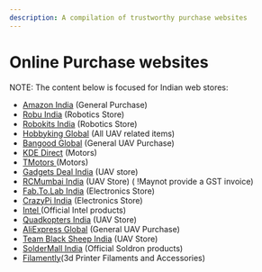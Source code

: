 ```yaml
---
description: A compilation of trustworthy purchase websites
---
```


# Online Purchase websites

NOTE:  The content below is focused for Indian web stores:

* [Amazon India](https://www.amazon.in/) \(General Purchase\)
* [Robu India](https://robu.in/) \(Robotics Store\)
* [Robokits India](https://robokits.co.in/) \(Robotics Store\)
* [Hobbyking Global](https://hobbyking.com/) \(All UAV related items\)
* [Bangood Global](https://www.banggood.in/) \(General UAV Purchase\)
* [KDE Direct](https://www.kdedirect.com/) \(Motors\)
* [TMotors ](http://store-en.tmotor.com/)\(Motors\)
* [Gadgets Deal India](https://gadgetsdeal.in/) \(UAV store\) 
* [RCMumbai India](https://rcmumbai.com/) \(UAV Store\)  \( !Maynot provide a GST invoice\)
* [Fab.To.Lab India](https://www.fabtolab.com/) \(Electronics Store\)
* [CrazyPi India](https://www.crazypi.com/) \(Electronics Store\)
* [Intel ](https://theintelstore.com/)\(Official Intel products\)
* [Quadkopters India](https://www.quadkopters.com/) \(UAV Store\)
* [AliExpress Global](https://www.aliexpress.com/) \(General UAV Purchase\)
* [Team Black Sheep India](https://gettbs.in/) \(UAV Store\)
* [SolderMall India](https://www.soldermall.com/) \(Official Soldron products\)
* [Filamently](https://www.filamently.com/)\(3d Printer Filaments and Accessories)

